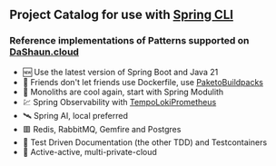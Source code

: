 ## Project Catalog for use with [Spring CLI](https://docs.spring.io/spring-cli/reference/index.html)

### Reference implementations of Patterns supported on [DaShaun.cloud](https://dashaun.cloud)

- 🆕 Use the latest version of Spring Boot and Java 21
- 🌈 Friends don't let friends use Dockerfile, use [Paketo](https://paketo.io)[Buildpacks](https://buildpacks.io)
- 🚝 Monoliths are cool again, start with Spring Modulith
- 💹 Spring Observability with [Tempo](https://grafana.com/oss/tempo/)[Loki](https://grafana.com/oss/loki/)[Prometheus](https://prometheus.io/)
- 🛰️ Spring AI, local preferred
- 🟥 Redis, RabbitMQ, Gemfire and Postgres
- 🧪 Test Driven Documentation (the other TDD) and Testcontainers
- 🚸 Active-active, multi-private-cloud
